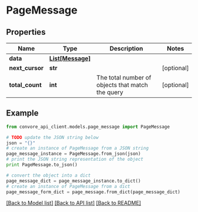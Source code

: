 # PageMessage


## Properties

Name | Type | Description | Notes
------------ | ------------- | ------------- | -------------
**data** | [**List[Message]**](Message.md) |  | 
**next_cursor** | **str** |  | [optional] 
**total_count** | **int** | The total number of objects that match the query | [optional] 

## Example

```python
from convore_api_client.models.page_message import PageMessage

# TODO update the JSON string below
json = "{}"
# create an instance of PageMessage from a JSON string
page_message_instance = PageMessage.from_json(json)
# print the JSON string representation of the object
print PageMessage.to_json()

# convert the object into a dict
page_message_dict = page_message_instance.to_dict()
# create an instance of PageMessage from a dict
page_message_form_dict = page_message.from_dict(page_message_dict)
```
[[Back to Model list]](../README.md#documentation-for-models) [[Back to API list]](../README.md#documentation-for-api-endpoints) [[Back to README]](../README.md)


